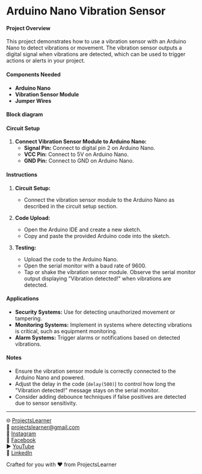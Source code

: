 # Arduino Nano Vibration Sensor

#### Project Overview

This project demonstrates how to use a vibration sensor with an Arduino Nano to detect vibrations or movement. The vibration sensor outputs a digital signal when vibrations are detected, which can be used to trigger actions or alerts in your project.

#### Components Needed

- **Arduino Nano**
- **Vibration Sensor Module**
- **Jumper Wires**

#### Block diagram


#### Circuit Setup

1. **Connect Vibration Sensor Module to Arduino Nano:**
   - **Signal Pin:** Connect to digital pin 2 on Arduino Nano.
   - **VCC Pin:** Connect to 5V on Arduino Nano.
   - **GND Pin:** Connect to GND on Arduino Nano.

#### Instructions

1. **Circuit Setup:**
   - Connect the vibration sensor module to the Arduino Nano as described in the circuit setup section.

2. **Code Upload:**
   - Open the Arduino IDE and create a new sketch.
   - Copy and paste the provided Arduino code into the sketch.

3. **Testing:**
   - Upload the code to the Arduino Nano.
   - Open the serial monitor with a baud rate of 9600.
   - Tap or shake the vibration sensor module. Observe the serial monitor output displaying "Vibration detected!" when vibrations are detected.

#### Applications

- **Security Systems:** Use for detecting unauthorized movement or tampering.
- **Monitoring Systems:** Implement in systems where detecting vibrations is critical, such as equipment monitoring.
- **Alarm Systems:** Trigger alarms or notifications based on detected vibrations.

#### Notes

- Ensure the vibration sensor module is correctly connected to the Arduino Nano and powered.
- Adjust the delay in the code (`delay(500)`) to control how long the "Vibration detected!" message stays on the serial monitor.
- Consider adding debounce techniques if false positives are detected due to sensor sensitivity.

---

🌐 [ProjectsLearner](https://projectslearner.com/learn/arduino-nano-vibration-sensor)  
📧 [projectslearner@gmail.com](mailto:projectslearner@gmail.com)  
📸 [Instagram](https://www.instagram.com/projectslearner/)  
📘 [Facebook](https://www.facebook.com/projectslearner)  
▶️ [YouTube](https://www.youtube.com/@ProjectsLearner)  
📘 [LinkedIn](https://www.linkedin.com/in/projectslearner)  

Crafted for you with ❤️ from ProjectsLearner